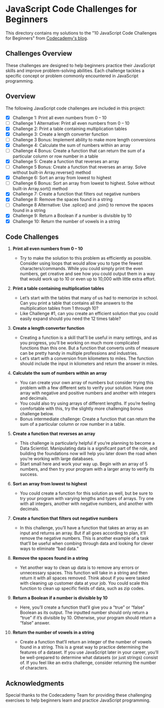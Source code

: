 # JavaScript Code Challenges for Beginners

This directory contains my solutions to the "10 JavaScript Code Challenges for Beginners" from [Codecademy's blog](https://www.codecademy.com/resources/blog/10-javascript-code-challenges-for-beginners/).

## Challenges Overview

These challenges are designed to help beginners practice their JavaScript skills and improve problem-solving abilities. Each challenge tackles a specific concept or problem commonly encountered in JavaScript programming.

## Overview
The following JavaScript code challenges are included in this project:

- [x] Challenge 1: Print all even numbers from 0 – 10
- [ ] Challenge 1 Alternative: Print all even numbers from 0 – 10
- [x] Challenge 2: Print a table containing multiplication tables
- [x] Challenge 3: Create a length converter function
- [ ] Challenge 3 Bonus: Implement ability to make more length conversions
- [x] Challenge 4: Calculate the sum of numbers within an array
- [ ] Challenge 4 Bonus: Create a function that can return the sum of a particular column or row number in a table
- [x] Challenge 5: Create a function that reverses an array
- [ ] Challenge 5 Bonus: Create a function that reverses an array. Solve without built-in Array.reverse() method
- [x] Challenge 6: Sort an array from lowest to highest
- [ ] Challenge 6 Bonus: Sort an array from lowest to highest. Solve without built-in Array.sort() method
- [x] Challenge 7: Create a function that filters out negative numbers
- [x] Challenge 8: Remove the spaces found in a string
- [ ] Challenge 8 Alternative: Use .splice() and .join() to remove the spaces found in a string
- [x] Challenge 9: Return a Boolean if a number is divisible by 10
- [x] Challenge 10: Return the number of vowels in a string

## Code Challenges

1. **Print all even numbers from 0 – 10**
   - Try to make the solution to this problem as efficiently as possible. Consider using loops that would allow you to type the fewest characters/commands. While you could simply print the even numbers, get creative and see how you could output them in a way that would work up to 10 or even up to 10,000 with little extra effort.

2. **Print a table containing multiplication tables**
   - Let’s start with the tables that many of us had to memorize in school. Can you print a table that contains all the answers to the multiplication tables from 1 through 10?
   - Like Challenge #1, can you create an efficient solution that you could easily expand should you need the 12 times table?

3. **Create a length converter function**
   - Creating a function is a skill that’ll be useful in many settings, and as you progress, you’ll be working on much more complicated functions than this one. But a function that converts units of measure can be pretty handy in multiple professions and industries.
   - Let’s start with a conversion from kilometers to miles. The function should include the input in kilometers and return the answer in miles.

4. **Calculate the sum of numbers within an array**
   - You can create your own array of numbers but consider trying this problem with a few different sets to verify your solution. Have one array with negative and positive numbers and another with integers and decimals.
   - You could also try using arrays of different lengths. If you’re feeling comfortable with this, try the slightly more challenging bonus challenge below.
   - Bonus intermediate challenge: Create a function that can return the sum of a particular column or row number in a table.

5. **Create a function that reverses an array**
   - This challenge is particularly helpful if you’re planning to become a Data Scientist. Manipulating data is a significant part of the role, and building the foundations now will help you later down the road when you’re working with large databases.
   - Start small here and work your way up. Begin with an array of 5 numbers, and then try your program with a larger array to verify its success.

6. **Sort an array from lowest to highest**
   - You could create a function for this solution as well, but be sure to try your program with varying lengths and types of arrays. Try one with all integers, another with negative numbers, and another with decimals.

7. **Create a function that filters out negative numbers**
   - In this challenge, you’ll have a function that takes an array as an input and returns an array. But if all goes according to plan, it’ll remove the negative numbers. This is another example of a task that’ll be useful when combing through data and looking for clever ways to eliminate “bad data.”

8. **Remove the spaces found in a string**
   - Yet another way to clean up data is to remove any errors or unnecessary spaces. This function will take in a string and then return it with all spaces removed. Think about if you were tasked with cleaning up customer data at your job. You could scale this function to clean up specific fields of data, such as zip codes.

9. **Return a Boolean if a number is divisible by 10**
   - Here, you’ll create a function that’ll give you a “true” or “false” Boolean as its output. The inputted number should only return a “true” if it’s divisible by 10. Otherwise, your program should return a “false” answer.

10. **Return the number of vowels in a string**
    - Create a function that’ll return an integer of the number of vowels found in a string. This is a great way to practice determining the features of a dataset. If you use JavaScript later in your career, you’ll be well-prepared to determine what datasets (or just strings) consist of. If you feel like an extra challenge, consider returning the number of characters.

## Acknowledgments

Special thanks to the Codecademy Team for providing these challenging exercises to help beginners learn and practice JavaScript programming.
